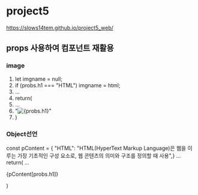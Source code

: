 # project5
https://slows14tem.github.io/project5_web/

## props 사용하여 컴포넌트 재활용

### image
1. let imgname = null;
1. if (probs.h1 === "HTML") imgname = html;
1. ...
1. return(
1.  ...
1.  "<img src={imgname} alt={probs.h1} />"
1. )

### Object선언
const pContent = {
  "HTML": "HTML(HyperText Markup Language)은 웹을 이루는 가장 기초적인 구성 요소로, 웹 콘텐츠의 의미와 구조를 정의할 때 사용",}
...
return(
  ...
  <p>{pContent[probs.h1]}</p>
)
